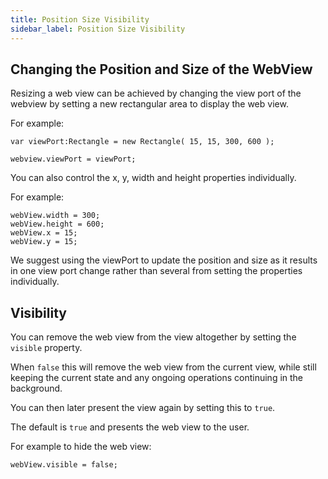 ```yaml
---
title: Position Size Visibility
sidebar_label: Position Size Visibility
---
```

## Changing the Position and Size of the WebView

Resizing a web view can be achieved by changing the view port of the webview by 
setting a new rectangular area to display the web view. 

For example:

```as3
var viewPort:Rectangle = new Rectangle( 15, 15, 300, 600 );

webview.viewPort = viewPort;
```

You can also control the x, y, width and height properties individually.

For example:

```as3
webView.width = 300;
webView.height = 600;
webView.x = 15;
webView.y = 15;
```

We suggest using the viewPort to update the position and size as it results in
one view port change rather than several from setting the properties individually.



## Visibility

You can remove the web view from the view altogether by setting the `visible` property.

When `false` this will remove the web view from the current view, while still keeping
the current state and any ongoing operations continuing in the background.

You can then later present the view again by setting this to `true`. 

The default is `true` and presents the web view to the user.


For example to hide the web view:

```as3
webView.visible = false;
```



